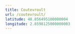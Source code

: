 ```yaml
---
title: Coutevroult
url: /coutevroult/
latitude: 48.856495100000004
longitude: 2.8598125000000003
---
```

